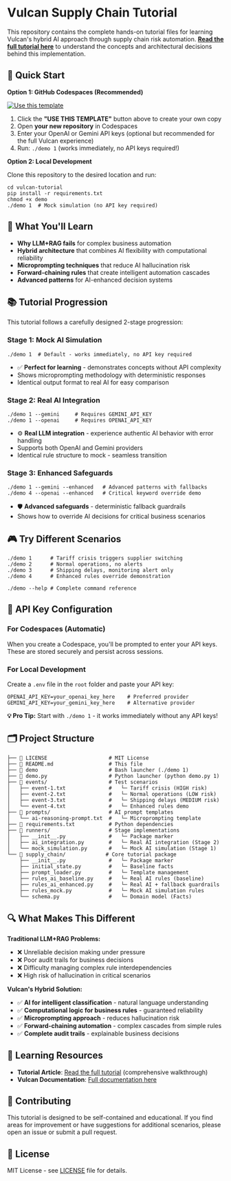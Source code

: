 # Vulcan Supply Chain Tutorial

This repository contains the complete hands-on tutorial files for learning Vulcan's hybrid AI approach through supply chain risk automation. **[Read the full tutorial here](#)** to understand the concepts and architectural decisions behind this implementation.

## 🚀 Quick Start

**Option 1: GitHub Codespaces (Recommended)**

[![Use this template](https://img.shields.io/badge/Use%20this%20template-2ea44f?style=for-the-badge)](https://github.com/damasosanoja/vulcan-tutorial/generate)

1. Click the **"USE THIS TEMPLATE"** button above to create your own copy
2. Open **your new repository** in Codespaces
3. Enter your OpenAI or Gemini API keys (optional but recommended for the full Vulcan experience)
4. Run: `./demo 1` (works immediately, no API keys required!)

**Option 2: Local Development**

Clone this repository to the desired location and run:

```
cd vulcan-tutorial
pip install -r requirements.txt
chmod +x demo
./demo 1  # Mock simulation (no API key required)
```

## 🎯 What You'll Learn

- **Why LLM+RAG fails** for complex business automation
- **Hybrid architecture** that combines AI flexibility with computational reliability  
- **Microprompting techniques** that reduce AI hallucination risk
- **Forward-chaining rules** that create intelligent automation cascades
- **Advanced patterns** for AI-enhanced decision systems

## 📚 Tutorial Progression

This tutorial follows a carefully designed 2-stage progression:

### Stage 1: Mock AI Simulation

```
./demo 1  # Default - works immediately, no API key required
```

- ✅ **Perfect for learning** - demonstrates concepts without API complexity
- Shows microprompting methodology with deterministic responses
- Identical output format to real AI for easy comparison

### Stage 2: Real AI Integration 

```
./demo 1 --gemini     # Requires GEMINI_API_KEY
./demo 1 --openai     # Requires OPENAI_API_KEY  
```

- ⚙️ **Real LLM integration** - experience authentic AI behavior with error handling
- Supports both OpenAI and Gemini providers
- Identical rule structure to mock - seamless transition

### Stage 3: Enhanced Safeguards

```
./demo 1 --gemini --enhanced   # Advanced patterns with fallbacks
./demo 4 --openai --enhanced   # Critical keyword override demo
```

- 🛡️ **Advanced safeguards** - deterministic fallback guardrails
- Shows how to override AI decisions for critical business scenarios

## 🎮 Try Different Scenarios

```
./demo 1      # Tariff crisis triggers supplier switching
./demo 2      # Normal operations, no alerts  
./demo 3      # Shipping delays, monitoring alert only
./demo 4      # Enhanced rules override demonstration

./demo --help # Complete command reference
```

## 🔧 API Key Configuration

### For Codespaces (Automatic)
When you create a Codespace, you'll be prompted to enter your API keys. These are stored securely and persist across sessions.

### For Local Development  

Create a `.env` file in the `root` folder and paste your API key:

```
OPENAI_API_KEY=your_openai_key_here    # Preferred provider
GEMINI_API_KEY=your_gemini_key_here    # Alternative provider
```

**💡 Pro Tip:** Start with `./demo 1` - it works immediately without any API keys!

## 🗂️ Project Structure

```
├── 📄 LICENSE                    # MIT License
├── 📄 README.md                  # This file
├── 🚀 demo                       # Bash launcher (./demo 1)
├── 🐍 demo.py                    # Python launcher (python demo.py 1)
├── 📁 events/                    # Test scenarios
│   ├── event-1.txt              #   └─ Tariff crisis (HIGH risk)
│   ├── event-2.txt              #   └─ Normal operations (LOW risk)  
│   ├── event-3.txt              #   └─ Shipping delays (MEDIUM risk)
│   └── event-4.txt              #   └─ Enhanced rules demo
├── 📁 prompts/                   # AI prompt templates
│   └── ai-reasoning-prompt.txt  #   └─ Microprompting template
├── 📄 requirements.txt           # Python dependencies
├── 📁 runners/                   # Stage implementations
│   ├── __init__.py              #   └─ Package marker
│   ├── ai_integration.py        #   └─ Real AI integration (Stage 2)
│   └── mock_simulation.py       #   └─ Mock AI simulation (Stage 1)
└── 📁 supply_chain/             # Core tutorial package
    ├── __init__.py              #   └─ Package marker
    ├── initial_state.py         #   └─ Baseline facts
    ├── prompt_loader.py         #   └─ Template management
    ├── rules_ai_baseline.py     #   └─ Real AI rules (baseline)
    ├── rules_ai_enhanced.py     #   └─ Real AI + fallback guardrails
    ├── rules_mock.py            #   └─ Mock AI simulation rules
    └── schema.py                #   └─ Domain model (Facts)
```

## 🔍 What Makes This Different

**Traditional LLM+RAG Problems:**
- ❌ Unreliable decision making under pressure
- ❌ Poor audit trails for business decisions  
- ❌ Difficulty managing complex rule interdependencies
- ❌ High risk of hallucination in critical scenarios

**Vulcan's Hybrid Solution:**
- ✅ **AI for intelligent classification** - natural language understanding
- ✅ **Computational logic for business rules** - guaranteed reliability
- ✅ **Microprompting approach** - reduces hallucination risk
- ✅ **Forward-chaining automation** - complex cascades from simple rules
- ✅ **Complete audit trails** - explainable business decisions

## 📖 Learning Resources

- **Tutorial Article**: [Read the full tutorial](#) (comprehensive walkthrough)
- **Vulcan Documentation**: [Full documentation here](https://latchfield.com/vulcan/docs/)

## 🤝 Contributing

This tutorial is designed to be self-contained and educational. If you find areas for improvement or have suggestions for additional scenarios, please open an issue or submit a pull request.

## 📄 License

MIT License - see [LICENSE](LICENSE) file for details.